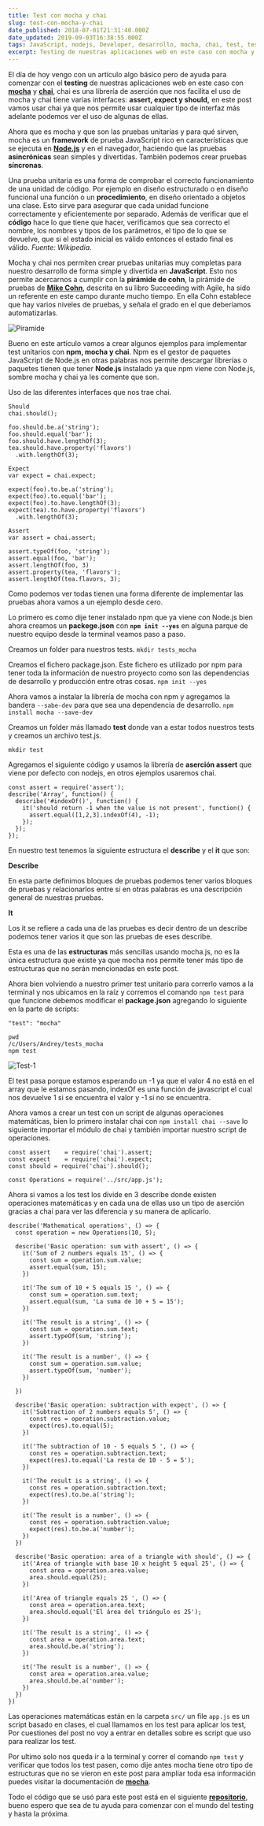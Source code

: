 ```yaml
---
title: Test con mocha y chai
slug: test-con-mocha-y-chai
date_published: 2018-07-01T21:31:40.000Z
date_updated: 2019-09-03T16:38:55.000Z
tags: JavaScript, nodejs, Developer, desarrollo, mocha, chai, test, testing, npm, pruebas
excerpt: Testing de nuestras aplicaciones web en este caso con mocha y chai, chai es una librería de aserción que nos facilita el uso de mocha y chai usa interfaces.
---
```


El día de hoy vengo con un artículo algo básico pero de ayuda para comenzar con el **testing** de nuestras aplicaciones web en este caso con **[mocha](https://mochajs.org/)** y **[chai](http://www.chaijs.com/)**, chai es una librería de aserción que nos facilita el uso de mocha y chai tiene varias interfaces: **assert, expect y should,** en este post vamos usar chai ya que nos permite usar cualquier tipo de interfaz más adelante podemos ver el uso de algunas de ellas.

Ahora que es mocha y que son las pruebas unitarias y para qué sirven, mocha es un **framework** de prueba JavaScript rico en características que se ejecuta en **[Node.js](https://nodejs.org/en/)** y en el navegador, haciendo que las pruebas **asincrónicas** sean simples y divertidas.  También podemos crear pruebas **síncronas**.

Una prueba unitaria es una forma de comprobar el correcto funcionamiento de una unidad de código. Por ejemplo en diseño estructurado o en diseño funcional una función o un **procedimiento**, en diseño orientado a objetos una clase. Esto sirve para asegurar que cada unidad funcione correctamente y eficientemente por separado. Además de verificar que el **código** hace lo que tiene que hacer, verificamos que sea correcto el nombre, los nombres y tipos de los parámetros, el tipo de lo que se devuelve, que si el estado inicial es válido entonces el estado final es válido. *Fuente: Wikipedia*.

Mocha y chai nos permiten crear pruebas unitarias muy completas para nuestro desarrollo de forma simple y divertida en **JavaScript**. Esto nos permite acercarnos a cumplir con la **pirámide de cohn**, la pirámide de pruebas de **[Mike Cohn](https://en.wikipedia.org/wiki/Mike_Cohn)**, descrita en su libro Succeeding with Agile, ha sido un referente en este campo durante mucho tiempo. En ella Cohn establece que hay varios niveles de pruebas, y señala el grado en el que deberíamos automatizarlas.

![Piramide](/content/images/2018/07/piramide.png)

Bueno en este artículo vamos a crear algunos ejemplos para implementar test unitarios con **npm, mocha y chai**. Npm es el gestor de paquetes JavaScript de Node.js en otras palabras nos permite descargar librerías o paquetes tienen que tener **Node.js** instalado ya que npm viene con Node.js, sombre mocha y chai ya les comente que son.

Uso de las diferentes interfaces que nos trae chai.

    Should
    chai.should();
    
    foo.should.be.a('string');
    foo.should.equal('bar');
    foo.should.have.lengthOf(3);
    tea.should.have.property('flavors')
      .with.lengthOf(3);
    
    Expect
    var expect = chai.expect;
    
    expect(foo).to.be.a('string');
    expect(foo).to.equal('bar');
    expect(foo).to.have.lengthOf(3);
    expect(tea).to.have.property('flavors')
      .with.lengthOf(3);
    
    Assert
    var assert = chai.assert;
    
    assert.typeOf(foo, 'string');
    assert.equal(foo, 'bar');
    assert.lengthOf(foo, 3)
    assert.property(tea, 'flavors');
    assert.lengthOf(tea.flavors, 3);
    
    

Como podemos ver todas tienen una forma diferente de implementar las pruebas ahora vamos a un ejemplo desde cero.

Lo primero es como dije tener instalado npm que ya viene con Node.js bien ahora creamos un **packege.json** con **`npm init --yes`** en alguna parque de nuestro equipo desde la terminal veamos paso a paso.

Creamos un folder para nuestros tests.
`mkdir tests_mocha`

Creamos el fichero package.json. Este fichero es utilizado por npm para tener toda la información de nuestro proyecto como son las dependencias de desarrollo y producción entre otras cosas.
`npm init --yes`

Ahora vamos a instalar la librería de mocha con npm y agregamos la bandera `--sabe-dev` para que sea una dependencia de desarrollo.
`npm install mocha --save-dev`

Creamos un folder más llamado **test** donde van a estar todos nuestros tests y creamos un archivo test.js.

    mkdir test
    

Agregamos el siguiente código y usamos la librería de **aserción assert** que viene por defecto con nodejs, en otros ejemplos usaremos chai.

    const assert = require('assert');
    describe('Array', function() {
      describe('#indexOf()', function() {
        it('should return -1 when the value is not present', function() {
          assert.equal([1,2,3].indexOf(4), -1);
        });
      });
    });
    
    

En nuestro test tenemos la siguiente estructura el **describe** y el **it** que son:

**Describe**

En esta parte definimos bloques de pruebas podemos tener varios bloques de pruebas y relacionarlos entre sí en otras palabras es una descripción general de nuestras pruebas.

**It**

Los it se refiere a cada una de las pruebas es decir dentro de un describe podemos tener varios it que son las pruebas de eses describe.

Esta es una de las **estructuras** más sencillas usando mocha.js, no es la única estructura que existe ya que mocha nos permite tener más tipo de estructuras que no serán mencionadas en este post.

Ahora bien volviendo a nuestro primer test unitario para correrlo vamos a la terminal y nos ubicamos en la raíz y corremos el comando `npm test` para que funcione debemos modificar el **package.json** agregando lo siguiente en la parte de scripts:

`"test": "mocha"`

    pwd
    /c/Users/Andrey/tests_mocha
    npm test
    
    

![Test-1](/content/images/2018/07/test-1.png)

El test pasa porque estamos esperando un -1 ya que el valor 4 no está en el array que le estamos pasando, indexOf es una función de javascript el cual nos devuelve 1 si se encuentra el valor y -1 si no se encuentra.

Ahora vamos a crear un test con un script de algunas operaciones matemáticas, bien lo primero instalar chai con `npm install chai --save` lo siguiente importar el módulo de chai y también importar nuestro script de operaciones.

    const assert    = require('chai').assert;
    const expect    = require('chai').expect;
    const should = require('chai').should();
    
    const Operations = require('../src/app.js');
    
    

Ahora si vamos a los test los divide en 3 describe donde existen operaciones matemáticas y en cada una de ellas uso un tipo de aserción gracias a chai para ver las diferencia y su manera de aplicarlo.

    describe('Mathematical operations', () => {
      const operation = new Operations(10, 5);
    
      describe('Basic operation: sum with assert', () => {
        it('Sum of 2 numbers equals 15', () => {
          const sum = operation.sum.value;
          assert.equal(sum, 15);
        })
    
        it('The sum of 10 + 5 equals 15 ', () => {
          const sum = operation.sum.text;
          assert.equal(sum, 'La suma de 10 + 5 = 15');
        })
    
        it('The result is a string', () => {
          const sum = operation.sum.text;
          assert.typeOf(sum, 'string');
        })
    
        it('The result is a number', () => {
          const sum = operation.sum.value;
          assert.typeOf(sum, 'number');
        })
    
      })
    
      describe('Basic operation: subtraction with expect', () => {
        it('Subtraction of 2 numbers equals 5', () => {
          const res = operation.subtraction.value;
          expect(res).to.equal(5);
        })
    
        it('The subtraction of 10 - 5 equals 5 ', () => {
          const res = operation.subtraction.text;
          expect(res).to.equal('La resta de 10 - 5 = 5');
        })
    
        it('The result is a string', () => {
          const res = operation.subtraction.text;
          expect(res).to.be.a('string');
        })
    
        it('The result is a number', () => {
          const res = operation.subtraction.value;
          expect(res).to.be.a('number');
        })
      })
    
      describe('Basic operation: area of a triangle with should', () => {
        it('Area of triangle with base 10 x height 5 equal 25', () => {
          const area = operation.area.value;
          area.should.equal(25);
        })
    
        it('Area of triangle equals 25 ', () => {
          const area = operation.area.text;
          area.should.equal('El área del triángulo es 25');
        })
    
        it('The result is a string', () => {
          const area = operation.area.text;
          area.should.be.a('string');
        })
    
        it('The result is a number', () => {
          const area = operation.area.value;
          area.should.be.a('number');
        })
      })
    })
    
    

Las operaciones matemáticas están en la carpeta `src/` un file `app.js` es un script basado en clases, el cual llamamos en los test para aplicar los test, Por cuestiones del post no voy a entrar en detalles sobre es script que uso para realizar los test.

Por ultimo solo nos queda ir a la terminal y correr el comando `npm test` y verificar que todos los test pasen, como dije antes mocha tiene otro tipo de estructuras que no se vieron en este post para ampliar toda esa información puedes visitar la documentación de **[mocha](https://mochajs.org/)**.

Todo el código que se usó para este post está en el siguiente **[repositorio](https://github.com/johnserrano15/TestMocha)**, bueno espero que sea de tu ayuda para comenzar con el mundo del testing y hasta la próxima.
